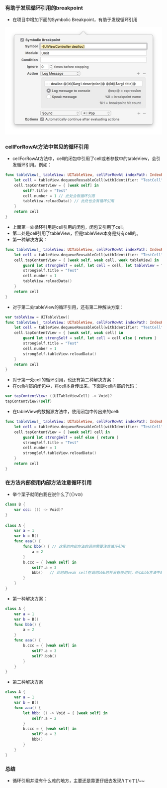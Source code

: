 ###  有助于发现循环引用的breakpoint

* 在项目中增加下面的Symbolic Breakpoint，有助于发现循环引用

![cyclicReferenceSymbolicBreakpoint](https://raw.githubusercontent.com/ChaselAn/dev-blog/master/Source/PastedGraphic.png)

### cellForRowAt方法中常见的循环引用

* cellForRowAt方法中，cell的闭包中引用了cell或者参数中的tableView，会引发循环引用。例如：

```swift
func tableView(_ tableView: UITableView, cellForRowAt indexPath: IndexPath) -> UITableViewCell {
    let cell = tableView.dequeueReusableCell(withIdentifier: "TestCell", for: indexPath) as! TestCell
    cell.tapContentView = { [weak self] in
		self?.title = "Test"
		cell.number = 1 // 此处会有循环引用
		tableView.reloadData() // 此处也会有循环引用
    }
	return cell
}
```

* 上面第一处循环引用是cell引用的闭包，闭包又引用了cell。
* 第二处是cell引用了tableView，但是tableView本身是持有cell的。
* 第一种解决方案：

```swift
func tableView(_ tableView: UITableView, cellForRowAt indexPath: IndexPath) -> UITableViewCell {
    let cell = tableView.dequeueReusableCell(withIdentifier: "TestCell", for: indexPath) as! TestCell
    cell.tapContentView = { [weak self, weak cell, weak tableView] in
		guard let strongSelf = self, let cell = cell, let tableView = tableView else { return }
		strongSelf.title = "Test"
		cell.number = 1
		tableView.reloadData()
    }
	return cell
}
```

* 对于第二处tableView的循环引用，还有第二种解决方案：

```swift
var tableView = UITableView()
func tableView(_ tableView: UITableView, cellForRowAt indexPath: IndexPath) -> UITableViewCell {
    let cell = tableView.dequeueReusableCell(withIdentifier: "TestCell", for: indexPath) as! TestCell
    cell.tapContentView = { [weak self, weak cell] in
		guard let strongSelf = self, let cell = cell else { return }
		strongSelf.title = "Test"
		cell.number = 1
		strongSelf.tableView.reloadData()
    }
	return cell
}
```

* 对于第一处cell的循环引用，也还有第二种解决方案：
* 在cell内部的闭包中，将cell本身传出来，下面是cell内部的代码：

```swift
var tapContentView: ((UITableViewCell) -> Void)?
tapContentView?(self)
```

* 在tableView的数据源方法中，使用闭包中传出来的cell:

```swift
func tableView(_ tableView: UITableView, cellForRowAt indexPath: IndexPath) -> UITableViewCell {
    let cell = tableView.dequeueReusableCell(withIdentifier: "TestCell", for: indexPath) as! TestCell
    cell.tapContentView = { [weak self] cell in
		guard let strongSelf = self else { return }
		strongSelf.title = "Test"
		cell.number = 1
		strongSelf.tableView.reloadData()
    }
	return cell
}
```

### 在方法内部使用内部方法注意循环引用

* 举个栗子就明白我在说什么了(⊙v⊙)

```swift
class B {
    var ccc: (() -> Void)?
}

class A {
    var a = 1
    var b = B()
    func aaa() {
        func bbb() { // 这里的内部方法的调用需要注意循环引用
            a = 2
        }
        b.ccc = { [weak self] in
            self?.a = 3
            bbb()   // 此时的weak self在调用bbb时并没有使用到，所以bbb方法中的a，实际上还是使用的strong的self
        }
    }
}
```

* 第一种解决方案：

```swift
class A {
    var a = 1
    var b = B()
    func bbb() {
        a = 2
    }
    func aaa() {
        b.ccc = { [weak self] in
            self?.a = 3
            self?.bbb()   
        }
    }
}
```

* 第二种解决方案

```swift
class A {
    var a = 1
    var b = B()
    func aaa() {
        let bbb: () -> Void = { [weak self] in
            self?.a = 2
        }
        b.ccc = { [weak self] in
            self?.a = 3
            bbb()   
        }
    }
}
```

### 总结

* 循环引用并没有什么难的地方，主要还是靠更仔细去发现/(ㄒoㄒ)/~~



